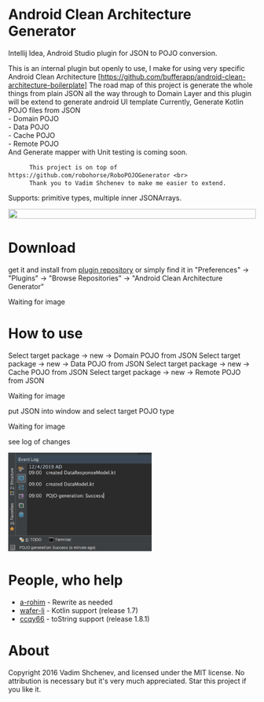 # Android Clean Architecture Generator

Intellij Idea, Android Studio plugin for JSON to POJO conversion.

This is an internal plugin but openly to use, I make for using very specific Android Clean Architecture [https://github.com/bufferapp/android-clean-architecture-boilerplate]
        The road map of this project is generate the whole things from plain JSON all the way through to Domain Layer and this plugin will be extend to generate android UI template
        Currently, Generate Kotlin POJO files from JSON <br>
          - Domain POJO <br>
          - Data POJO <br>
          - Cache POJO <br>
          - Remote POJO <br>
          And Generate mapper with Unit testing is coming soon.

          This project is on top of https://github.com/robohorse/RoboPOJOGenerator <br>
          Thank you to Vadim Shchenev to make me easier to extend.
          
Supports: primitive types, multiple inner JSONArrays.

<p><img src="images/tutorial_v3.gif" width="100%" height="50%"></p>


# Download
get it and install from <a href="https://plugins.jetbrains.com/plugin/12213-android-clean-architecture-generator">plugin repository</a> or simply find it in "Preferences" -> "Plugins" -> "Browse Repositories" -> "Android Clean Architecture Generator"

<p>
Waiting for image
</p>

# How to use

Select target package -> new -> Domain POJO from JSON
Select target package -> new -> Data POJO from JSON
Select target package -> new -> Cache POJO from JSON
Select target package -> new -> Remote POJO from JSON

<p>
Waiting for image
</p>

put JSON into window and select target POJO type

<p>
Waiting for image
</p>

see log of changes

<p>
<img src="images/plugin_log_v3.png" height="200">
</p>

# People, who help
<ul>
<li>
<a href="https://github.com/arohim">a-rohim</a> - Rewrite as needed
</li>
<li>
<a href="https://github.com/wafer-li">wafer-li</a> - Kotlin support (release 1.7)
</li>
<li>
<a href="https://github.com/ccqy66">ccqy66</a> - toString support (release 1.8.1)
</li>
</ul>

# About
Copyright 2016 Vadim Shchenev, and licensed under the MIT license. No attribution is necessary but it's very much appreciated. Star this project if you like it.
